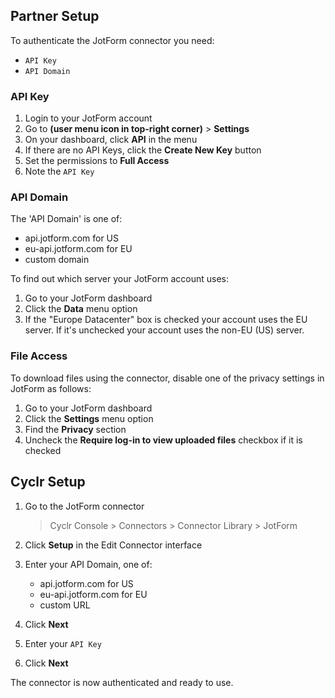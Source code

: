 
<section class="setup partner" markdown="1">

## Partner Setup

<div class="section-content" markdown="1">

To authenticate the JotForm connector you need:
- `API Key` 
- `API Domain`

### API Key

1. Login to your JotForm account
2. Go to **(user menu icon in top-right corner)** > **Settings**
3. On your dashboard, click **API** in the menu
4. If there are no API Keys, click the **Create New Key** button
5. Set the permissions to **Full Access**
6. Note the `API Key` 

### API Domain

The 'API Domain' is one of:
   - api.jotform.com for US
   - eu-api.jotform.com for EU 
   - custom domain

To find out which server your JotForm account uses:

1. Go to your JotForm dashboard 
2. Click the **Data** menu option
3. If the "Europe Datacenter" box is checked your account uses the EU server. If it's unchecked your account uses the non-EU (US) server.

### File Access

To download files using the connector, disable one of the privacy settings in JotForm as follows:

1. Go to your JotForm dashboard 
2. Click the **Settings** menu option
2. Find the **Privacy** section
3. Uncheck the **Require log-in to view uploaded files** checkbox if it is checked

</div>

</section>

<section class="setup cyclr" markdown="1">

## Cyclr Setup

<div class="section-content" markdown="1">

1. Go to the JotForm connector

   > Cyclr Console > Connectors > Connector Library > JotForm

2. Click **Setup** in the Edit Connector interface 

3. Enter your API Domain, one of:
   
   - api.jotform.com for US
   - eu-api.jotform.com for EU 
   - custom URL

4. Click **Next**

5. Enter your `API Key`

6. Click **Next**

The connector is now authenticated and ready to use.

</div>

</section>

